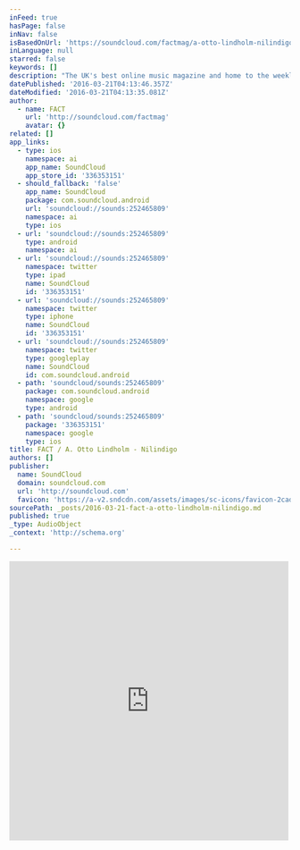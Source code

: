 ```yaml
---
inFeed: true
hasPage: false
inNav: false
isBasedOnUrl: 'https://soundcloud.com/factmag/a-otto-lindholm-nilindigo'
inLanguage: null
starred: false
keywords: []
description: "The UK's best online music magazine and home to the weekly FACT mix series and FACT TV."
datePublished: '2016-03-21T04:13:46.357Z'
dateModified: '2016-03-21T04:13:35.081Z'
author:
  - name: FACT
    url: 'http://soundcloud.com/factmag'
    avatar: {}
related: []
app_links:
  - type: ios
    namespace: ai
    app_name: SoundCloud
    app_store_id: '336353151'
  - should_fallback: 'false'
    app_name: SoundCloud
    package: com.soundcloud.android
    url: 'soundcloud://sounds:252465809'
    namespace: ai
    type: ios
  - url: 'soundcloud://sounds:252465809'
    type: android
    namespace: ai
  - url: 'soundcloud://sounds:252465809'
    namespace: twitter
    type: ipad
    name: SoundCloud
    id: '336353151'
  - url: 'soundcloud://sounds:252465809'
    namespace: twitter
    type: iphone
    name: SoundCloud
    id: '336353151'
  - url: 'soundcloud://sounds:252465809'
    namespace: twitter
    type: googleplay
    name: SoundCloud
    id: com.soundcloud.android
  - path: 'soundcloud/sounds:252465809'
    package: com.soundcloud.android
    namespace: google
    type: android
  - path: 'soundcloud/sounds:252465809'
    package: '336353151'
    namespace: google
    type: ios
title: FACT / A. Otto Lindholm - Nilindigo
authors: []
publisher:
  name: SoundCloud
  domain: soundcloud.com
  url: 'http://soundcloud.com'
  favicon: 'https://a-v2.sndcdn.com/assets/images/sc-icons/favicon-2cadd14b.ico'
sourcePath: _posts/2016-03-21-fact-a-otto-lindholm-nilindigo.md
published: true
_type: AudioObject
_context: 'http://schema.org'

---
```

<iframe src="https://cdn.embedly.com/widgets/media.html?src=https%3A%2F%2Fw.soundcloud.com%2Fplayer%2F%3Fvisual%3Dtrue%26url%3Dhttp%253A%252F%252Fapi.soundcloud.com%252Ftracks%252F252465809%26show_artwork%3Dtrue&amp;url=https%3A%2F%2Fsoundcloud.com%2Ffactmag%2Fa-otto-lindholm-nilindigo&amp;image=http%3A%2F%2Fi1.sndcdn.com%2Fartworks-000151409458-8xyth8-t500x500.jpg&amp;key=b7d04c9b404c499eba89ee7072e1c4f7&amp;type=text%2Fhtml&amp;schema=soundcloud" width="500" height="500" scrolling="no" frameborder="0" allowfullscreen="allowfullscreen" style=""></iframe>